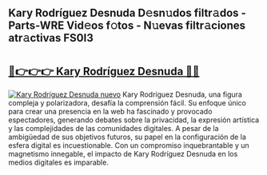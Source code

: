 ## Kary Rodríguez Desnuda D𝚎sn𝚞dos filtr𝚊dos - Parts-WRE Vid𝚎os f𝚘tos - N𝚞evas filtr𝚊ciones atr𝚊ctivas FS0I3

# <h2><a href="http://mb4r1lq.tromn.icu/?c=Kary+Rodr%c3%adguez+Desnuda">🔗👉👉👉 Kary Rodríguez Desnuda 🔗🔗</a></h2>

[![Kary Rodríguez Desnuda nuevo](https://i.imgur.com/pEAQMta.gif)](http://mb4r1lq.tromn.icu/?c=Kary+Rodr%c3%adguez+Desnuda)
Kary Rodríguez Desnuda, una figura compleja y polarizadora, desafía la comprensión fácil. Su enfoque único para crear una presencia en la web ha fascinado y provocado espectadores, generando debates sobre la privacidad, la expresión artística y las complejidades de las comunidades digitales. A pesar de la ambigüedad de sus objetivos futuros, su papel en la configuración de la esfera digital es incuestionable. Con un compromiso inquebrantable y un magnetismo innegable, el impacto de Kary Rodríguez Desnuda en los medios digitales es imparable.
